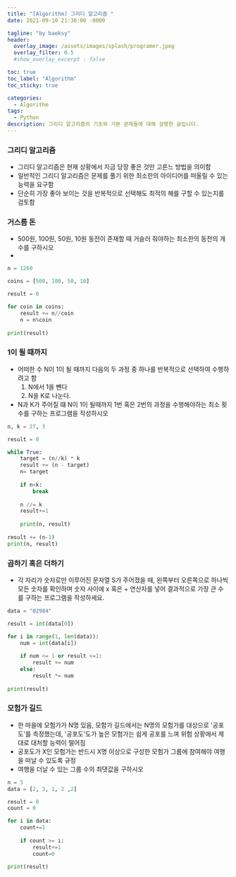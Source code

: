```yaml
---
title: "[Algorithm] 그리디 알고리즘 "
date: 2021-09-10 21:30:00 -0000

tagline: "by baeksy"
header:
  overlay_image: /assets/images/splash/programer.jpeg
  overlay_filter: 0.5
  #show_overlay_excerpt : false

toc: true
toc_label: "Algorithm"
toc_sticky: true

categories: 
  - Algorithm
tags: 
  - Python
description: 그리디 알고리즘의 기초와 기본 문제들에 대해 설명한 글입니다.
---
```


### 그리디 알고리즘
- 그리디 알고리즘은 현재 상황에서 지금 당장 좋은 것만 고른느 방법을 의미함
- 일반적인 그리디 알고리즘은 문제를 풀기 위한 최소한의 아이디어를 떠올릴 수 있는 능력을 요구함
- 단순히 가장 좋아 보이는 것을 반복적으로 선택해도 최적의 해를 구할 수 있는지를 검토함

### 거스름 돈
- 500원, 100원, 50원, 10원 동전이 존재할 때 거슬러 줘야하는 최소한의 동전의 개수를 구하시오
- 
```python
n = 1260

coins = [500, 100, 50, 10]

result = 0

for coin in coins:
    result += n//coin
    n = n%coin
    
print(result)
```

### 1이 될 때까지
- 어떠한 수 N이 1이 될 때까지 다음의 두 과정 중 하나를 반복적으로 선택하여 수행하려고 함
    1. N에서 1을 뺀다
    2. N을 K로 나눈다.
- N과 K가 주어질 떄 N이 1이 될때까지 1번 혹은 2번의 과정을 수행해야하는 최소 횟수를 구하는 프로그램을 작성하시오

```python
n, k = 27, 3

result = 0

while True:
    target = (n//k) * k
    result += (n - target)
    n= target
    
    if n<k:
        break
        
    n //= k
    result+=1
    
    print(n, result)
         
result += (n-1)
print(n, result)
```

### 곱하기 혹은 더하기
- 각 자리가 숫자로만 이루어진 문자열 S가 주어졌을 때, 왼쪽부터 오른쪽으로 하나씩 모든 숫자를 확인하며 숫자 사이에 x 혹은 + 연산자를 넣어 결과적으로 가장 큰 수를 구하는 프로그램을 작성하세요.

```python
data = "02984"

result = int(data[0])

for i in range(1, len(data)):
    num = int(data[i])
    
    if num <= 1 or result <=1:
        result += num
    else:
        result *= num
        
print(result)
```

### 모험가 길드
- 한 마을에 모험가가 N명 있음, 모함가 길드에서는 N명의 모험가를 대상으로 '공포도'를 측정했는데, '공포도'도가 높은 모험가는 쉽게 공포를 느껴 위험 상황에서 제대로 대처할 능력이 떨어짐
- 공포도가 X인 모험가는 반드시 X명 이상으로 구성한 모험가 그룹에 참여해야 여행을 떠날 수 있도록 규정
- 여행을 더날 수 있는 그룹 수의 최댓값을 구하시오

```python
n = 5
data = [2, 3, 1, 2 ,2]

result = 0
count = 0

for i in data:
    count+=1
    
    if count >= i:
        result+=1
        count=0

print(result)
```
